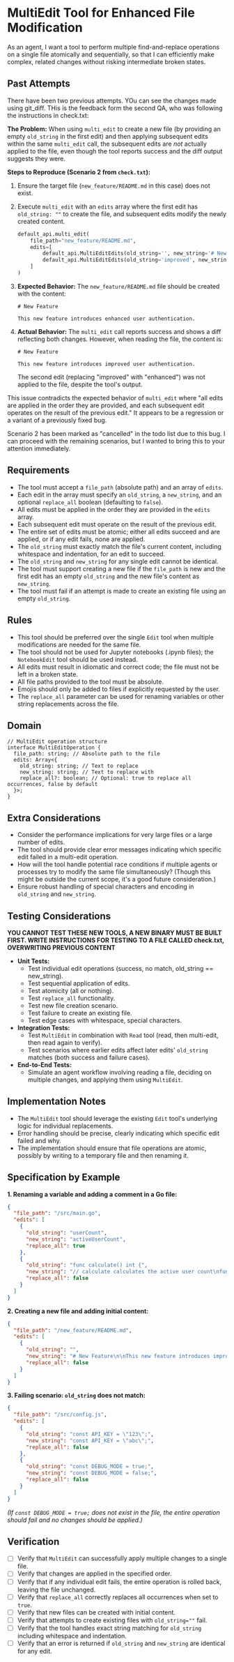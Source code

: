 # MultiEdit Tool for Enhanced File Modification

As an agent, I want a tool to perform multiple find-and-replace operations on a single file atomically and sequentially, so that I can efficiently make complex, related changes without risking intermediate broken states.

## Past Attempts

There have been two previous attempts. YOu can see the changes made using git_diff. THis is the feedback form the second QA, who was following the instructions in check.txt:

**The Problem:** When using `multi_edit` to create a new file (by providing an empty `old_string` in the first edit) and then applying subsequent edits within the same `multi_edit` call, the subsequent edits are *not* actually applied to the file, even though the tool reports success and the diff output suggests they were.

**Steps to Reproduce (Scenario 2 from `check.txt`):**

1.  Ensure the target file (`new_feature/README.md` in this case) does not exist.
2.  Execute `multi_edit` with an `edits` array where the first edit has `old_string: ""` to create the file, and subsequent edits modify the newly created content.

    ```python
    default_api.multi_edit(
        file_path="new_feature/README.md",
        edits=[
            default_api.MultiEditEdits(old_string='', new_string='# New Feature\\n\\nThis new feature introduces improved user authentication.'),
            default_api.MultiEditEdits(old_string='improved', new_string='enhanced')
        ]
    )
    ```
3.  **Expected Behavior:** The `new_feature/README.md` file should be created with the content:
    ```
    # New Feature

    This new feature introduces enhanced user authentication.
    ```
4.  **Actual Behavior:** The `multi_edit` call reports success and shows a diff reflecting both changes. However, when reading the file, the content is:
    ```
    # New Feature

    This new feature introduces improved user authentication.
    ```
    The second edit (replacing "improved" with "enhanced") was not applied to the file, despite the tool's output.

This issue contradicts the expected behavior of `multi_edit` where "all edits are applied in the order they are provided, and each subsequent edit operates on the result of the previous edit." It appears to be a regression or a variant of a previously fixed bug.

Scenario 2 has been marked as "cancelled" in the todo list due to this bug. I can proceed with the remaining scenarios, but I wanted to bring this to your attention immediately.


## Requirements

- The tool must accept a `file_path` (absolute path) and an array of `edits`.
- Each edit in the array must specify an `old_string`, a `new_string`, and an optional `replace_all` boolean (defaulting to `false`).
- All edits must be applied in the order they are provided in the `edits` array.
- Each subsequent edit must operate on the result of the previous edit.
- The entire set of edits must be atomic; either all edits succeed and are applied, or if any edit fails, none are applied.
- The `old_string` must exactly match the file's current content, including whitespace and indentation, for an edit to succeed.
- The `old_string` and `new_string` for any single edit cannot be identical.
- The tool must support creating a new file if the `file_path` is new and the first edit has an empty `old_string` and the new file's content as `new_string`.
- The tool must fail if an attempt is made to create an existing file using an empty `old_string`.

## Rules

- This tool should be preferred over the single `Edit` tool when multiple modifications are needed for the same file.
- The tool should not be used for Jupyter notebooks (.ipynb files); the `NotebookEdit` tool should be used instead.
- All edits must result in idiomatic and correct code; the file must not be left in a broken state.
- All file paths provided to the tool must be absolute.
- Emojis should only be added to files if explicitly requested by the user.
- The `replace_all` parameter can be used for renaming variables or other string replacements across the file.

## Domain

```
// MultiEdit operation structure
interface MultiEditOperation {
  file_path: string; // Absolute path to the file
  edits: Array<{
    old_string: string; // Text to replace
    new_string: string; // Text to replace with
    replace_all?: boolean; // Optional: true to replace all occurrences, false by default
  }>;
}
```

## Extra Considerations

- Consider the performance implications for very large files or a large number of edits.
- The tool should provide clear error messages indicating which specific edit failed in a multi-edit operation.
- How will the tool handle potential race conditions if multiple agents or processes try to modify the same file simultaneously? (Though this might be outside the current scope, it's a good future consideration.)
- Ensure robust handling of special characters and encoding in `old_string` and `new_string`.

## Testing Considerations

**YOU CANNOT TEST THESE NEW TOOLS, A NEW BINARY MUST BE BUILT FIRST. WRITE INSTRUCTIONS FOR TESTING TO A FILE CALLED check.txt, OVERWRITING PREVIOUS CONTENT**

- **Unit Tests:**
    - Test individual edit operations (success, no match, old_string == new_string).
    - Test sequential application of edits.
    - Test atomicity (all or nothing).
    - Test `replace_all` functionality.
    - Test new file creation scenario.
    - Test failure to create an existing file.
    - Test edge cases with whitespace, special characters.
- **Integration Tests:**
    - Test `MultiEdit` in combination with `Read` tool (read, then multi-edit, then read again to verify).
    - Test scenarios where earlier edits affect later edits' `old_string` matches (both success and failure cases).
- **End-to-End Tests:**
    - Simulate an agent workflow involving reading a file, deciding on multiple changes, and applying them using `MultiEdit`.

## Implementation Notes

- The `MultiEdit` tool should leverage the existing `Edit` tool's underlying logic for individual replacements.
- Error handling should be precise, clearly indicating which specific edit failed and why.
- The implementation should ensure that file operations are atomic, possibly by writing to a temporary file and then renaming it.

## Specification by Example

**1. Renaming a variable and adding a comment in a Go file:**

```json
{
  "file_path": "/src/main.go",
  "edits": [
    {
      "old_string": "userCount",
      "new_string": "activeUserCount",
      "replace_all": true
    },
    {
      "old_string": "func calculate() int {",
      "new_string": "// calculate calculates the active user count\nfunc calculate() int {",
      "replace_all": false
    }
  ]
}
```

**2. Creating a new file and adding initial content:**

```json
{
  "file_path": "/new_feature/README.md",
  "edits": [
    {
      "old_string": "",
      "new_string": "# New Feature\n\nThis new feature introduces improved user authentication.",
      "replace_all": false
    }
  ]
}
```

**3. Failing scenario: `old_string` does not match:**

```json
{
  "file_path": "/src/config.js",
  "edits": [
    {
      "old_string": "const API_KEY = \"123\";",
      "new_string": "const API_KEY = \"abc\";",
      "replace_all": false
    },
    {
      "old_string": "const DEBUG_MODE = true;",
      "new_string": "const DEBUG_MODE = false;",
      "replace_all": false
    }
  ]
}
```
*(If `const DEBUG_MODE = true;` does not exist in the file, the entire operation should fail and no changes should be applied.)*

## Verification

- [ ] Verify that `MultiEdit` can successfully apply multiple changes to a single file.
- [ ] Verify that changes are applied in the specified order.
- [ ] Verify that if any individual edit fails, the entire operation is rolled back, leaving the file unchanged.
- [ ] Verify that `replace_all` correctly replaces all occurrences when set to `true`.
- [ ] Verify that new files can be created with initial content.
- [ ] Verify that attempts to create existing files with `old_string=""` fail.
- [ ] Verify that the tool handles exact string matching for `old_string` including whitespace and indentation.
- [ ] Verify that an error is returned if `old_string` and `new_string` are identical for any edit.
